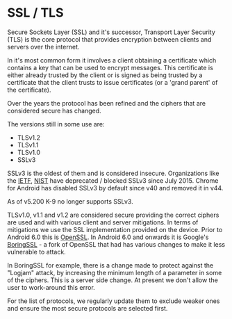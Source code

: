 # SSL / TLS

Secure Sockets Layer (SSL) and it's successor, Transport Layer Security (TLS) is the core protocol that provides 
encryption between clients and servers over the internet.

In it's most common form it involves a client obtaining a certificate which contains a key that can be used to encrypt 
messages. This certificate is either already trusted by the client or is signed as being trusted by a certificate that 
the client trusts to issue certificates (or a 'grand parent' of the certificate).

Over the years the protocol has been refined and the ciphers that are considered secure has changed.

The versions still in some use are:

* TLSv1.2
* TLSv1.1
* TLSv1.0
* SSLv3

SSLv3 is the oldest of them and is considered insecure. Organizations like the 
[IETF](https://tools.ietf.org/html/rfc7568), 
[NIST](http://csrc.nist.gov/groups/STM/cmvp/documents/fips140-2/FIPS1402IG.pdf) have deprecated / blocked SSLv3 since 
July 2015. Chrome for Android has disabled SSLv3 by default since v40 and removed it in v44.

As of v5.200 K-9 no longer supports SSLv3.

TLSv1.0, v1.1 and v1.2 are considered secure providing the correct ciphers are used and with various client and server 
mitigations. 
In terms of mitigations we use the SSL implementation provided on the device. 
Prior to Android 6.0 this is [OpenSSL](https://www.openssl.org).
In Android 6.0 and onwards it is Google's 
[BoringSSL](https://developer.android.com/about/versions/marshmallow/android-6.0-changes.html#boringSSL) - a fork of 
OpenSSL that had has various changes to make it less vulnerable to attack.

In BoringSSL for example, there is a change made to protect against the "Logjam" attack, by increasing the minimum 
length of a parameter in some of the ciphers. This is a server side change. At present we don't allow the user to 
work-around this error.

For the list of protocols, we regularly update them to exclude weaker ones and ensure the most secure protocols are 
selected first.
